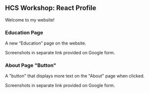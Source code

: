## HCS Workshop: React Profile

Welcome to my website!

### Education Page

A new “Education” page on the website.

Screenshots in separate link provided on Google form.

### About Page "Button"

A "button" that displays more text on the "About" page when clicked.

Screenshots in separate link provided on Google form.
